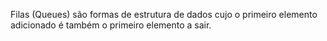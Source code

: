 Filas (Queues) são formas de estrutura de dados cujo o primeiro elemento adicionado é também o primeiro elemento a sair.